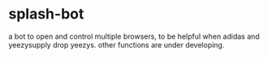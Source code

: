 # splash-bot
a bot to open and control multiple browsers, to be helpful when adidas and yeezysupply drop yeezys. other functions are under developing.
